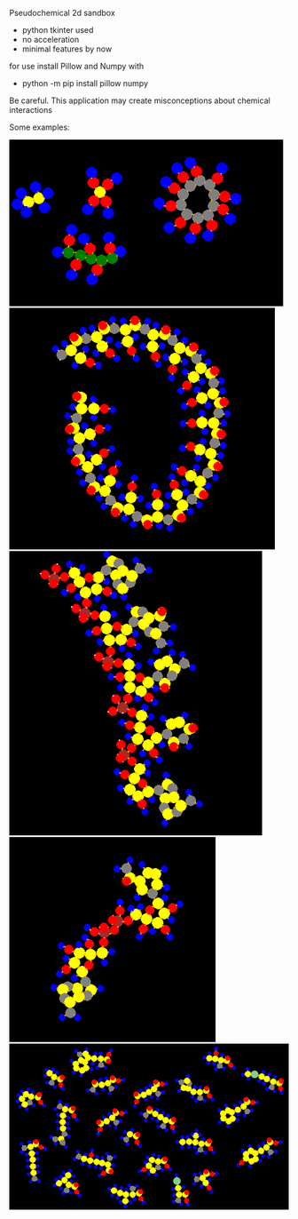 Pseudochemical 2d sandbox
- python tkinter used
- no acceleration
- minimal features by now

for use install Pillow and Numpy with
- python -m pip install pillow numpy

Be careful. This application may create misconceptions about chemical interactions

Some examples:

!["demopic 1](images/demopic1.PNG?raw=true )
!["demopic 2](images/demopic2.PNG?raw=true )
!["demopic 3](images/demopic3.PNG?raw=true )
!["demopic 4](images/demopic4.PNG?raw=true )
!["demopic 5](images/demopic5.PNG?raw=true )
